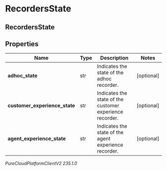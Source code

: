 # RecordersState

## RecordersState

## Properties

|Name | Type | Description | Notes|
|------------ | ------------- | ------------- | -------------|
| **adhoc_state** | str | Indicates the state of the adhoc recorder. | [optional] |
| **customer_experience_state** | str | Indicates the state of the customer experience recorder. | [optional] |
| **agent_experience_state** | str | Indicates the state of the agent experience recorder. | [optional] |



_PureCloudPlatformClientV2 235.1.0_

